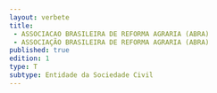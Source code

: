 ```yaml
---
layout: verbete
title:
 - ASSOCIACAO BRASILEIRA DE REFORMA AGRARIA (ABRA)
 - ASSOCIAÇÃO BRASILEIRA DE REFORMA AGRARIA (ABRA)
published: true
edition: 1  
type: T
subtype: Entidade da Sociedade Civil
---
```


